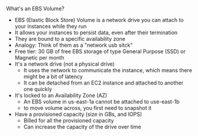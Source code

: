 What's an EBS Volume?
- EBS (Elastic Block Store) Volume is a network drive you can attach to your instances while they run
- It allows your instances to persist data, even after their termination
- They are bound to a specific availability zone
- Analogy: Think of them as a "network usb sitck"
- Free tier: 30 GB of free EBS storage of type General Purpose (SSD) or Magnetic per month
- It's a network drive (not a physical drive)
	- It uses the network to communicate the instance, which means there might be a bit of latency
	- It can be detached from an EC2 instance and attached to another one quickly
- It's locked to an Availability Zone (AZ)
	- An EBS volume in us-east-1a cannot be attached to use-east-1b
	- to move volume across, you first need to snapshot it
- Have a provisioned capacity (size in GBs, and IOPS)
	- Billed for all the provisioned capacity
	- Can increase the capacity of the drive over time